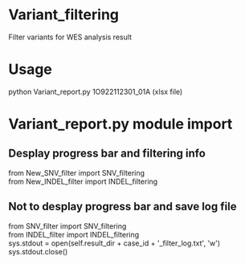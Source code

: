 # Variant_filtering
Filter variants for WES analysis result

# Usage
python Variant_report.py 1O922112301_01A (xlsx file)

# Variant_report.py module import
## Desplay progress bar and filtering info
from New_SNV_filter import SNV_filtering  
from New_INDEL_filter import INDEL_filtering  

## Not to desplay progress bar and save log file 
from SNV_filter import SNV_filtering  
from INDEL_filter import INDEL_filtering  
sys.stdout = open(self.result_dir + case_id + '_filter_log.txt', 'w')  
sys.stdout.close()
